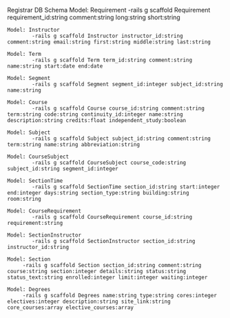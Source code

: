 Registrar DB Schema
    Model: Requirement
            -rails g scaffold Requirement requirement_id:string comment:string long:string short:string

    Model: Instructor
            -rails g scaffold Instructor instructor_id:string comment:string email:string first:string middle:string last:string

    Model: Term
            -rails g scaffold Term term_id:string comment:string name:string start:date end:date

    Model: Segment
            -rails g scaffold Segment segment_id:integer subject_id:string name:string

    Model: Course
            -rails g scaffold Course course_id:string comment:string term:string code:string continuity_id:integer name:string description:string credits:float independent_study:boolean

    Model: Subject
            -rails g scaffold Subject subject_id:string comment:string term:string name:string abbreviation:string

    Model: CourseSubject
            -rails g scaffold CourseSubject course_code:string subject_id:string segment_id:integer

    Model: SectionTime
            -rails g scaffold SectionTime section_id:string start:integer end:integer days:string section_type:string building:string room:string

    Model: CourseRequirement
            -rails g scaffold CourseRequirement course_id:string requirement:string

    Model: SectionInstructor
            -rails g scaffold SectionInstructor section_id:string instructor_id:string

    Model: Section
         -rails g scaffold Section section_id:string comment:string course:string section:integer details:string status:string status_text:string enrolled:integer limit:integer waiting:integer

    Model: Degrees
         -rails g scaffold Degrees name:string type:string cores:integer electives:integer description:string site_link:string core_courses:array elective_courses:array
